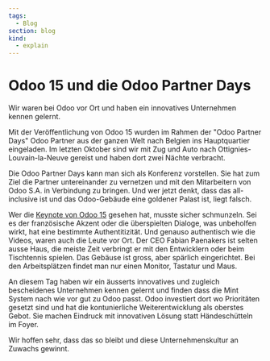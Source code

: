 ```yaml
---
tags:
  - Blog
section: blog
kind:
  - explain
---
```

# Odoo 15 und die Odoo Partner Days
Wir waren bei Odoo vor Ort und haben ein innovatives Unternehmen kennen gelernt.

Mit der Veröffentlichung von Odoo 15 wurden im Rahmen der "Odoo Partner Days" Odoo Partner aus der ganzen Welt nach Belgien ins Hauptquartier eingeladen. Im letzten Oktober sind wir mit Zug und Auto nach Ottignies-Louvain-la-Neuve gereist und haben dort zwei Nächte verbracht.

Die Odoo Partner Days kann man sich als Konferenz vorstellen. Sie hat zum Ziel die Partner untereinander zu vernetzen und mit den Mitarbeitern von Odoo S.A. in Verbindung zu bringen. Und wer jetzt denkt, dass das all-inclusive ist und das Odoo-Gebäude eine goldener Palast ist, liegt falsch.

Wer die [Keynote von Odoo 15](https://www.youtube.com/watch?v=yI1efQG5954) gesehen hat, musste sicher schmunzeln. Sei es der französische Akzent oder die überspielten Dialoge, was unbeholfen wirkt, hat eine bestimmte Authentitizität. Und genauso authentisch wie die Videos, waren auch die Leute vor Ort. Der CEO Fabian Paenakers ist selten ausse Haus, die meiste Zeit verbringt er mit den Entwicklern oder beim Tischtennis spielen. Das Gebäuse ist gross, aber spärlich eingerichtet. Bei den Arbeitsplätzen findet man nur einen Monitor, Tastatur und Maus.

An diesem Tag haben wir ein äusserts innovatives und zugleich bescheidenes Unternehmen kennen gelernt und finden dass die Mint System nach wie vor gut zu Odoo passt. Odoo investiert dort wo Prioritäten gesetzt sind und hat die kontunierliche Weiterentwicklung als oberstes Gebot. Sie machen Eindruck mit innovativen Lösung statt Händeschütteln im Foyer.

Wir hoffen sehr, dass das so bleibt und diese Unternehmenskultur an Zuwachs gewinnt.